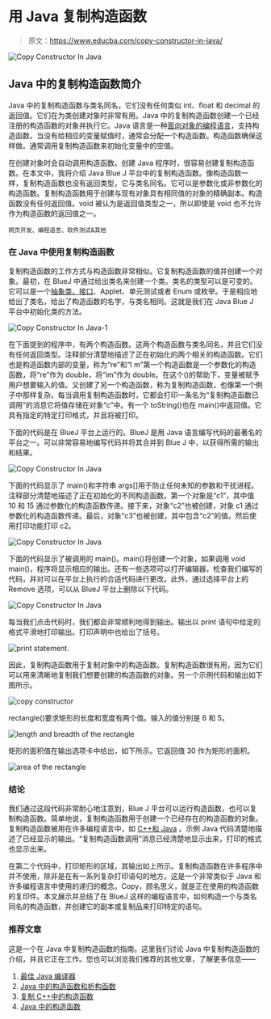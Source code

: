 # 用 Java 复制构造函数

> 原文：<https://www.educba.com/copy-constructor-in-java/>

![Copy Constructor In Java](img/90028d1f99deeaab106e7b6e55eb8496.png)



## Java 中的复制构造函数简介

Java 中的复制构造函数与类名同名，它们没有任何类似 int、float 和 decimal 的返回值。它们在为类创建对象时非常有用。Java 中的复制构造函数创建一个已经注册的构造函数的对象并执行它。Java 语言是一种[面向对象的编程语言](https://www.educba.com/object-oriented-programming-in-java/)，支持构造函数。当没有给相应的变量赋值时，通常会分配一个构造函数。构造函数确保这样做。通常调用复制构造函数来初始化变量中的空值。

在创建对象时会自动调用构造函数。创建 Java 程序时，很容易创建复制构造函数。在本文中，我将介绍 Java Blue J 平台中的复制构造函数。像构造函数一样，复制构造函数也没有返回类型，它与类名同名。它可以是参数化或非参数化的构造函数。复制构造函数用于创建与现有对象具有相同值的对象的精确副本。构造函数没有任何返回值。void 被认为是返回值类型之一，所以即使是 void 也不允许作为构造函数的返回值之一。

<small>网页开发、编程语言、软件测试&其他</small>

### 在 Java 中使用复制构造函数

复制构造函数的工作方式与构造函数非常相似。它复制构造函数的值并创建一个对象。最初，在 BlueJ 中通过给出类名来创建一个类。类名的类型可以是可变的。它可以是一个[抽象类、接口](https://www.educba.com/java-interface-vs-abstract-class/)、Applet、单元测试或者 Enum 或枚举。于是相应地给出了类名，给出了构造函数的名字，与类名相同。这就是我们在 Java Blue J 平台中初始化类的方法。

![Copy Constructor In Java-1](img/103db7218f9e5cb63657f894de94c12a.png)



在下面提到的程序中，有两个构造函数。这两个构造函数与类名同名，并且它们没有任何返回类型。注释部分清楚地描述了正在初始化的两个相关的构造函数。它们也是构造函数内部的变量，称为“re”和“I m”第一个构造函数是一个参数化的构造函数，将“re”作为 double，将“im”作为 double。在这个()的帮助下，变量被赋予用户想要输入的值。又创建了另一个构造函数，称为复制构造函数，也像第一个例子中那样复杂。每当调用复制构造函数时，它都会打印一条名为“复制构造函数已调用”的消息它将值存储在对象“c”中。有一个 toString()也在 main()中返回值。它具有指定的特定打印格式，并且将被打印。

下面的代码是在 BlueJ 平台上运行的。BlueJ 是用 Java 语言编写代码的最著名的平台之一。可以非常容易地编写代码并将其合并到 Blue J 中，以获得所需的输出和结果。

![Copy Constructor In Java](img/d71938cf78de955c32ede6d1019fcc00.png)



下面的代码显示了 main()和字符串 args[]用于防止任何未知的参数和干扰进程。注释部分清楚地描述了正在初始化的不同构造函数。第一个对象是“c1”，其中值 10 和 15 通过参数化的构造函数传递。接下来，对象“c2”也被创建，对象 c1 通过参数化的构造函数传递。最后，对象“c3”也被创建，其中包含“c2”的值。然后使用打印功能打印 c2。

![Copy Constructor In Java](img/db8699797a6da4e154a0899bac550a91.png)



下面的代码显示了被调用的 main()。main()将创建一个对象，如果调用 void main()，程序将显示相应的输出。还有一些选项可以打开编辑器，检查我们编写的代码，并对可以在平台上执行的合适代码进行更改。此外，通过选择平台上的 Remove 选项，可以从 BlueJ 平台上删除以下代码。

![Copy Constructor In Java](img/7db59e54f21f692ef2b918e7f89c70cd.png)



每当我们点击代码时，我们都会非常顺利地得到输出。输出以 print 语句中给定的格式平滑地打印输出。打印声明中也给出了括号。

![print statement.](img/3e22647308ddc900e01ef456c9b127b0.png)



因此，复制构造函数用于复制对象中的构造函数。复制构造函数很有用，因为它们可以用来清晰地复制我们想要创建的构造函数的对象。另一个示例代码和输出如下图所示。

![copy constructor](img/f856b4771a49de96b4f8614fc68e82f7.png)



rectangle()要求矩形的长度和宽度有两个值。输入的值分别是 6 和 5。

![ length and breadth of the rectangle](img/6af74836e05ba710f5f68330858d6f16.png)



矩形的面积值在输出选项卡中给出，如下所示。它返回值 30 作为矩形的面积。

![area of the rectangle](img/ef82dd50054562c6b29d3a6d4e5ce9b5.png)



### 结论

我们通过这段代码非常耐心地注意到，Blue J 平台可以运行构造函数，也可以复制构造函数。简单地说，复制构造函数用于创建一个已经存在的构造函数的对象。复制构造函数被用在许多编程语言中，如 [C++和 Java](https://www.educba.com/c-plus-plus-vs-java/) 。示例 Java 代码清楚地描述了已经显示的输出。“复制构造函数调用”消息已经清楚地显示出来，打印的格式也显示出来。

在第二个代码中，打印矩形的区域，其输出如上所示。复制构造函数在许多程序中并不使用，除非是在有一系列复杂打印语句的地方。这是一个非常类似于 Java 和许多编程语言中使用的递归的概念。Copy，顾名思义，就是正在使用的构造函数的复印件。本文展示并总结了在 BlueJ 这样的编程语言中，如何构造一个与类名同名的构造函数，并创建它的副本或复制品来打印特定的语句。

### 推荐文章

这是一个在 Java 中复制构造函数的指南。这里我们讨论 Java 中复制构造函数的介绍，并且它正在工作。您也可以浏览我们推荐的其他文章，了解更多信息——

1.  [最佳 Java 编译器](https://www.educba.com/best-java-compilers/)
2.  [Java 中的构造函数和析构函数](https://www.educba.com/constructor-and-destructor-in-java/)
3.  [复制 C++中的构造函数](https://www.educba.com/copy-constructor-in-c/)
4.  [Java 中的构造函数](https://www.educba.com/constructor-in-java/)





